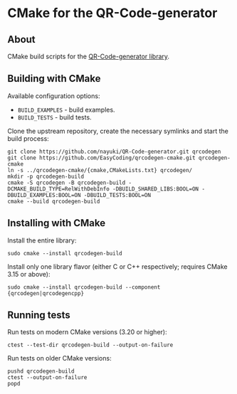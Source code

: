 # CMake for the QR-Code-generator

## About

CMake build scripts for the [QR-Code-generator library](https://github.com/nayuki/QR-Code-generator).

## Building with CMake

Available configuration options:

  * `BUILD_EXAMPLES` - build examples.
  * `BUILD_TESTS` - build tests.

Clone the upstream repository, create the necessary symlinks and start the build process:

```
git clone https://github.com/nayuki/QR-Code-generator.git qrcodegen
git clone https://github.com/EasyCoding/qrcodegen-cmake.git qrcodegen-cmake
ln -s ../qrcodegen-cmake/{cmake,CMakeLists.txt} qrcodegen/
mkdir -p qrcodegen-build
cmake -S qrcodegen -B qrcodegen-build -DCMAKE_BUILD_TYPE=RelWithDebInfo -DBUILD_SHARED_LIBS:BOOL=ON -DBUILD_EXAMPLES:BOOL=ON -DBUILD_TESTS:BOOL=ON
cmake --build qrcodegen-build
```

## Installing with CMake

Install the entire library:

```
sudo cmake --install qrcodegen-build
```

Install only one library flavor (either C or C++ respectively; requires CMake 3.15 or above):
```
sudo cmake --install qrcodegen-build --component {qrcodegen|qrcodegencpp}
```

## Running tests

Run tests on modern CMake versions (3.20 or higher):

```
ctest --test-dir qrcodegen-build --output-on-failure
```

Run tests on older CMake versions:

```
pushd qrcodegen-build
ctest --output-on-failure
popd
```
